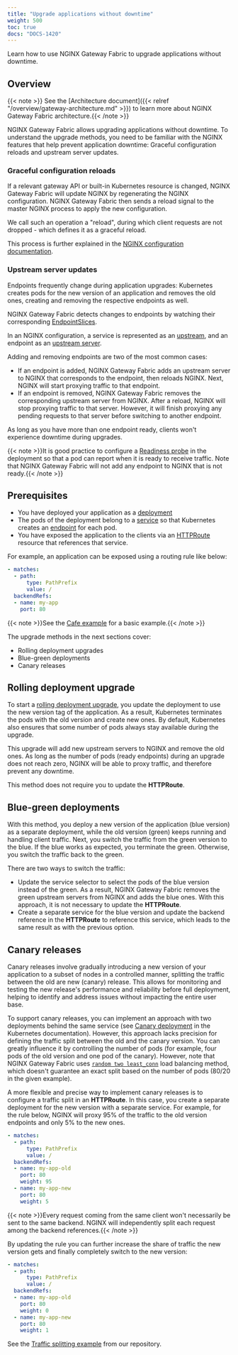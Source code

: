 ```yaml
---
title: "Upgrade applications without downtime"
weight: 500
toc: true
docs: "DOCS-1420"
---
```


Learn how to use NGINX Gateway Fabric to upgrade applications without downtime.

## Overview

{{< note >}} See the [Architecture document]({{< relref "/overview/gateway-architecture.md" >}}) to learn more about NGINX Gateway Fabric architecture.{{< /note >}}

NGINX Gateway Fabric allows upgrading applications without downtime. To understand the upgrade methods, you need to be familiar with the NGINX features that help prevent application downtime: Graceful configuration reloads and upstream server updates.

### Graceful configuration reloads

If a relevant gateway API or built-in Kubernetes resource is changed, NGINX Gateway Fabric will update NGINX by regenerating the NGINX configuration. NGINX Gateway Fabric then sends a reload signal to the master NGINX process to apply the new configuration.

We call such an operation a "reload", during which client requests are not dropped - which defines it as a graceful reload.

This process is further explained in the [NGINX configuration documentation](https://nginx.org/en/docs/control.html?#reconfiguration).

### Upstream server updates

Endpoints frequently change during application upgrades: Kubernetes creates pods for the new version of an application and removes the old ones, creating and removing the respective endpoints as well.

NGINX Gateway Fabric detects changes to endpoints by watching their corresponding [EndpointSlices](https://kubernetes.io/docs/concepts/services-networking/endpoint-slices/).

In an NGINX configuration, a service is represented as an [upstream](https://nginx.org/en/docs/http/ngx_http_upstream_module.html#upstream), and an endpoint as an [upstream server](https://nginx.org/en/docs/http/ngx_http_upstream_module.html#server).

Adding and removing endpoints are two of the most common cases:

- If an endpoint is added, NGINX Gateway Fabric adds an upstream server to NGINX that corresponds to the endpoint, then reloads NGINX. Next, NGINX will start proxying traffic to that endpoint.
- If an endpoint is removed, NGINX Gateway Fabric removes the corresponding upstream server from NGINX. After a reload, NGINX will stop proxying traffic to that server. However, it will finish proxying any pending requests to that server before switching to another endpoint.

As long as you have more than one endpoint ready, clients won't experience downtime during upgrades.

{{< note >}}It is good practice to configure a [Readiness probe](https://kubernetes.io/docs/tasks/configure-pod-container/configure-liveness-readiness-startup-probes/) in the deployment so that a pod can report when it is ready to receive traffic. Note that NGINX Gateway Fabric will not add any endpoint to NGINX that is not ready.{{< /note >}}

## Prerequisites

- You have deployed your application as a [deployment](https://kubernetes.io/docs/concepts/workloads/controllers/deployment/)
- The pods of the deployment belong to a [service](https://kubernetes.io/docs/concepts/services-networking/service/) so that Kubernetes creates an [endpoint](https://kubernetes.io/docs/reference/kubernetes-api/service-resources/endpoints-v1/) for each pod.
- You have exposed the application to the clients via an [HTTPRoute](https://gateway-api.sigs.k8s.io/api-types/httproute/) resource that references that service.

For example, an application can be exposed using a routing rule like below:

```yaml
- matches:
  - path:
      type: PathPrefix
      value: /
  backendRefs:
  - name: my-app
    port: 80
```

{{< note >}}See the [Cafe example](https://github.com/nginxinc/nginx-gateway-fabric/tree/v1.5.1/examples/cafe-example) for a basic example.{{< /note >}}

The upgrade methods in the next sections cover:

- Rolling deployment upgrades
- Blue-green deployments
- Canary releases

## Rolling deployment upgrade

To start a [rolling deployment upgrade](https://kubernetes.io/docs/concepts/workloads/controllers/deployment/#rolling-update-deployment), you update the deployment to use the new version tag of the application. As a result, Kubernetes terminates the pods with the old version and create new ones. By default, Kubernetes also ensures that some number of pods always stay available during the upgrade.

This upgrade will add new upstream servers to NGINX and remove the old ones. As long as the number of pods (ready endpoints) during an upgrade does not reach zero, NGINX will be able to proxy traffic, and therefore prevent any downtime.

This method does not require you to update the **HTTPRoute**.

## Blue-green deployments

With this method, you deploy a new version of the application (blue version) as a separate deployment, while the old version (green) keeps running and handling client traffic. Next, you switch the traffic from the green version to the blue. If the blue works as expected, you terminate the green. Otherwise, you switch the traffic back to the green.

There are two ways to switch the traffic:

- Update the service selector to select the pods of the blue version instead of the green. As a result, NGINX Gateway Fabric removes the green upstream servers from NGINX and adds the blue ones. With this approach, it is not necessary to update the **HTTPRoute**.
- Create a separate service for the blue version and update the backend reference in the **HTTPRoute** to reference this service, which leads to the same result as with the previous option.

## Canary releases

Canary releases involve gradually introducing a new version of your application to a subset of nodes in a controlled manner, splitting the traffic between the old are new (canary) release. This allows for monitoring and testing the new release's performance and reliability before full deployment, helping to identify and address issues without impacting the entire user base.

To support canary releases, you can implement an approach with two deployments behind the same service (see [Canary deployment](https://kubernetes.io/docs/concepts/workloads/controllers/deployment/#canary-deployment) in the Kubernetes documentation). However, this approach lacks precision for defining the traffic split between the old and the canary version. You can greatly influence it by controlling the number of pods (for example, four pods of the old version and one pod of the canary). However, note that NGINX Gateway Fabric uses [`random two least_conn`](https://nginx.org/en/docs/http/ngx_http_upstream_module.html#random) load balancing method, which doesn't guarantee an exact split based on the number of pods (80/20 in the given example).

A more flexible and precise way to implement canary releases is to configure a traffic split in an **HTTPRoute**. In this case, you create a separate deployment for the new version with a separate service. For example, for the rule below, NGINX will proxy 95% of the traffic to the old version endpoints and only 5% to the new ones.

```yaml
- matches:
  - path:
      type: PathPrefix
      value: /
  backendRefs:
  - name: my-app-old
    port: 80
    weight: 95
  - name: my-app-new
    port: 80
    weight: 5
```

{{< note >}}Every request coming from the same client won't necessarily be sent to the same backend. NGINX will independently split each request among the backend references.{{< /note >}}

By updating the rule you can further increase the share of traffic the new version gets and finally completely switch to the new version:

```yaml
- matches:
  - path:
      type: PathPrefix
      value: /
  backendRefs:
  - name: my-app-old
    port: 80
    weight: 0
  - name: my-app-new
    port: 80
    weight: 1
```

See the [Traffic splitting example](https://github.com/nginxinc/nginx-gateway-fabric/tree/v1.5.1/examples/traffic-splitting) from our repository.

